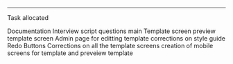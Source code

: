 ***
Task allocated

Documentation
Interview script questions
main Template screen
preview template screen
Admin page for editting template
corrections on style guide
Redo Buttons
Corrections on all the template screens
creation of mobile screens for template and preveiew template
